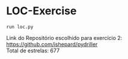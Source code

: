 # LOC-Exercise

```
run loc.py
```
Link do Repositório escolhido para exercício 2: https://github.com/ishepard/pydriller \
Total de estrelas: 677

